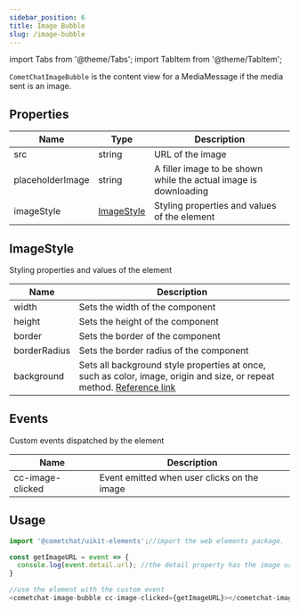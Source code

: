 ```yaml
---
sidebar_position: 6
title: Image Bubble
slug: /image-bubble
---
```


import Tabs from '@theme/Tabs';
import TabItem from '@theme/TabItem';

`CometChatImageBubble` is the content view for a MediaMessage if the media sent is an image.

## Properties

| Name | Type | Description | 
| ---- | ---- | ---- | 
| src | string | URL of the image | 
| placeholderImage | string | A filler image to be shown while the actual image is downloading | 
| imageStyle | [ImageStyle](./image-bubble#imagestyle) | Styling properties and values of the element | 


## ImageStyle

Styling properties and values of the element

| Name | Description | 
| ---- | ---- | 
| width | Sets the width of the component | 
| height | Sets the height of the component | 
| border | Sets the border of the component | 
| borderRadius | Sets the border radius of the component | 
| background | Sets all background style properties at once, such as color, image, origin and size, or repeat method. [Reference link](https://developer.mozilla.org/en-US/docs/Web/CSS/background) | 


## Events

Custom events dispatched by the element

| Name | Description | 
| ---- | ---- | 
| cc-image-clicked | Event emitted when user clicks on the image | 


## Usage

<Tabs>
<TabItem value="js" label="Javascript">

```javascript
import '@cometchat/uikit-elements';//import the web elements package.

const getImageURL = event => {
  console.log(event.detail.url); //the detail property has the image url 
}

//use the element with the custom event
<cometchat-image-bubble cc-image-clicked={getImageURL}></cometchat-image-bubble>
```

</TabItem>
</Tabs>